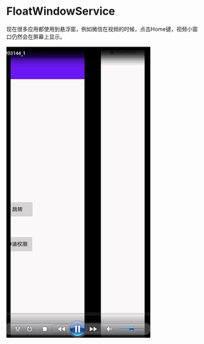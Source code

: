 # FloatWindowService
现在很多应用都使用到悬浮窗，例如微信在视频的时候，点击Home键，视频小窗口仍然会在屏幕上显示。

![image](https://github.com/zongyujie/FloatWindowService/blob/master/gif/float.gif)   

